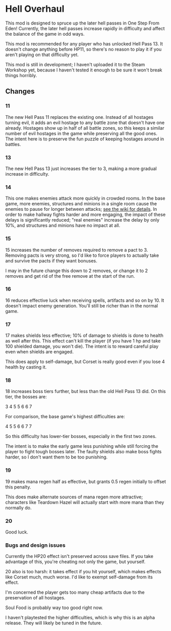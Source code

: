 # Hell Overhaul

This mod is designed to spruce up the later hell passes in One Step From Eden! Currently, the later hell passes increase rapidly in difficulty and affect the balance of the game in odd ways.

This mod is recommended for any player who has unlocked Hell Pass 13. It doesn't change anything before HP11, so there's no reason to play it if you aren't playing on that difficulty yet.

This mod is still in development; I haven't uploaded it to the Steam Workshop yet, because I haven't tested it enough to be sure it won't break things horribly.

## Changes

### 11
The new Hell Pass 11 replaces the existing one. Instead of all hostages turning evil, it adds an evil hostage to any battle zone that doesn't have one already. Hostages show up in half of all battle zones, so this keeps a similar number of evil hostages in the game while preserving all the good ones. The intent here is to preserve the fun puzzle of keeping hostages around in battles.

### 13
The new Hell Pass 13 just increases the tier to 3, making a more gradual increase in difficulty.

### 14
This one makes enemies attack more quickly in crowded rooms. In the base game, more enemies, structures and minions in a single room cause the enemies to pause for longer between attacks; [see the wiki for details](https://onestepfromeden.gamepedia.com/Enemies#Stagger). In order to make hallway fights harder and more engaging, the impact of these delays is significantly reduced; "real enemies" increase the delay by only 10%, and structures and minions have no impact at all.

### 15
15 increases the number of removes required to remove a pact to 3. Removing pacts is very strong, so I'd like to force players to actually take and survive the pacts if they want bonuses.

I may in the future change this down to 2 removes, or change it to 2 removes and get rid of the free remove at the start of the run.

### 16
16 reduces effective luck when receiving spells, artifacts and so on by 10. It doesn't impact enemy generation. You'll still be richer than in the normal game.

### 17
17 makes shields less effective; 10% of damage to shields is done to health as well after this. This effect can't kill the player (if you have 1 hp and take 100 shielded damage, you won't die). The intent is to reward careful play even when shields are engaged.

This does apply to self-damage, but Corset is really good even if you lose 4 health by casting it.

### 18
18 increases boss tiers further, but less than the old Hell Pass 13 did. On this tier, the bosses are:

3 4 5 5 6 6 7

For comparison, the base game's highest difficulties are:

4 5 5 6 6 7 7

So this difficulty has lower-tier bosses, especially in the first two zones.

The intent is to make the early game less punishing while still forcing the player to fight tough bosses later. The faulty shields also make boss fights harder, so I don't want them to be too punishing.

### 19
19 makes mana regen half as effective, but grants 0.5 regen initially to offset this penalty.

This does make alternate sources of mana regen more attractive; characters like Teardown Hazel will actually start with more mana than they normally do.

### 20
Good luck.

### Bugs and design issues

Currently the HP20 effect isn't preserved across save files. If you take advantage of this, you're cheating not only the game, but yourself.

20 also is too harsh: it takes effect if you hit yourself, which makes effects like Corset much, much worse. I'd like to exempt self-damage from its effect.

I'm concerned the player gets too many cheap artifacts due to the preservation of all hostages.

Soul Food is probably way too good right now.

I haven't playtested the higher difficulties, which is why this is an alpha release. They will likely be tuned in the future.
